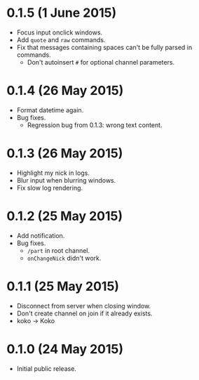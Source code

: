 # 0.1.5 (1 June 2015)

* Focus input onclick windows.
* Add `quote` and `raw` commands.
* Fix that messages containing spaces can't be fully parsed in commands.
  * Don't autoinsert `#` for optional channel parameters.

# 0.1.4 (26 May 2015)

* Format datetime again.
* Bug fixes.
  * Regression bug from 0.1.3: wrong text content.

# 0.1.3 (26 May 2015)

* Highlight my nick in logs.
* Blur input when blurring windows.
* Fix slow log rendering.

# 0.1.2 (25 May 2015)

* Add notification.
* Bug fixes.
  * `/part` in root channel.
  * `onChangeNick` didn't work.

# 0.1.1 (25 May 2015)

* Disconnect from server when closing window.
* Don't create channel on join if it already exists.
* koko -> Koko

# 0.1.0 (24 May 2015)

* Initial public release.
